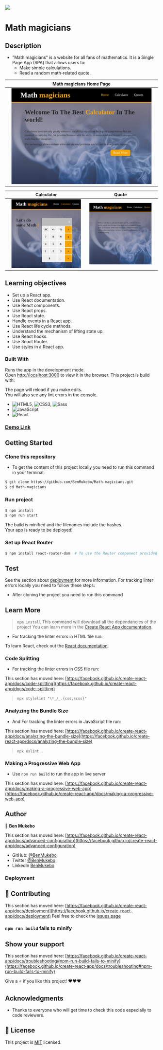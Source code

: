 
![](https://img.shields.io/badge/Microverse-blueviolet)

# Math magicians

## Description
- "Math magicians" is a website for all fans of mathematics. It is a Single Page App (SPA) that allows users to:
  - Make simple calculations.
  - Read a random math-related quote.
  

||             Math magicians  Home Page       ||
|-|-----------------------------------|-|
||![screenshot](./src/img/screenshot1.png)||


||      Calculator       ||        Quote        ||
|-|----------------------|-| ----------------------|-|
||![screenshot](./src/img/screenshot2.png)||![screenshot](./src/img/screenshot3.png)||

## Learning objectives

- Set up a React app.
- Use React documentation.
- Use React components.
- Use React props.
- Use React state.
- Handle events in a React app.
- Use React life cycle methods.
- Understand the mechanism of lifting state up.
- Use React hooks.
- Use React Router.
- Use styles in a React app.

### Built With

Runs the app in the development mode.\
Open [http://localhost:3000](http://localhost:3000) to view it in the browser.
This project is build with:

The page will reload if you make edits.\
You will also see any lint errors in the console.
- ![HTML5](https://img.shields.io/badge/-HTML5-000000?style=flat&logo=html5&logoColor=ffffff&labelColor=E34F26), ![CSS3](https://img.shields.io/badge/-CSS3-000000?style=flat&logo=css3&logoColor=ffffff&labelColor=1572B6), ![Sass](https://img.shields.io/badge/-Sass-000000?style=flat&logo=sass&logoColor=ffffff&labelColor=%23CC6699)
- ![JavaScript](https://img.shields.io/badge/-JavaScript-000000?style=flat&logo=javascript)
- ![React](https://img.shields.io/badge/-React-000000?style=flat&logo=react)


### [Demo Link](https://inspiring-noyce-cafdc0.netlify.app)

## Getting Started

### Clone this repository

- To get the content of this project locally you need to run this command in your terminal:

```bash
$ git clone https://github.com/BenMukebo/Math-magicians.git
$ cd Math-magicians
```
### Run project

```bash
$ npm install
$ npm run start 
```

The build is minified and the filenames include the hashes.\
Your app is ready to be deployed!

### Set up React Router

```bash
$ npm install react-router-dom  # To use the Router component provided to wrap your components and associate them with a path.
```

## Test

See the section about [deployment](https://facebook.github.io/create-react-app/docs/deployment) for more information.
For tracking linter errors locally you need to follow these steps:

- After cloning the project you need to run this command

## Learn More
  > `npm install`
  > This command will download all the dependancies of the project
You can learn more in the [Create React App documentation](https://facebook.github.io/create-react-app/docs/getting-started).
- For tracking the linter errors in HTML file run:

To learn React, check out the [React documentation](https://reactjs.org/).

### Code Splitting
- For tracking the linter errors in CSS file run:

This section has moved here: [https://facebook.github.io/create-react-app/docs/code-splitting](https://facebook.github.io/create-react-app/docs/code-splitting)
  > `npx stylelint "\*_/_.{css,scss}"`
### Analyzing the Bundle Size
- And For tracking the linter errors in JavaScript file run:

This section has moved here: [https://facebook.github.io/create-react-app/docs/analyzing-the-bundle-size](https://facebook.github.io/create-react-app/docs/analyzing-the-bundle-size)
  > `npx eslint .`
### Making a Progressive Web App
- Use `npm run build` to run the app in live server

This section has moved here: [https://facebook.github.io/create-react-app/docs/making-a-progressive-web-app](https://facebook.github.io/create-react-app/docs/making-a-progressive-web-app)
## Author


👤 **Ben Mukebo**

This section has moved here: [https://facebook.github.io/create-react-app/docs/advanced-configuration](https://facebook.github.io/create-react-app/docs/advanced-configuration)


- GitHub: [@BenMukebo](https://github.com/BenMukebo)
- Twitter [@BenMukebo](https://twitter.com/BenMukebo)
- LinkedIn [BenMukebo](https://www.linkedin.com/in/kasongo-mukebo-ben-591720205/)

### Deployment
## :handshake: Contributing

This section has moved here: [https://facebook.github.io/create-react-app/docs/deployment](https://facebook.github.io/create-react-app/docs/deployment)
Feel free to check the [issues page](https://github.com/BenMukebo/Math-magicians/issues)

### `npm run build` fails to minify
## Show your support

This section has moved here: [https://facebook.github.io/create-react-app/docs/troubleshooting#npm-run-build-fails-to-minify](https://facebook.github.io/create-react-app/docs/troubleshooting#npm-run-build-fails-to-minify)

Give a :star: if you like this project! ❤️❤️❤️

## Acknowledgments

- Thanks to everyone who will get time to check this code especially to code reviewers.

## 📝 License

This project is [MIT](https://github.com/microverseinc/readme-template/blob/master/MIT.md) licensed.